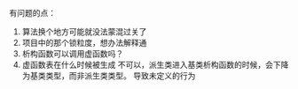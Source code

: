 有问题的点：
1. 算法换个地方可能就没法蒙混过关了
2. 项目中的那个锁粒度，想办法解释通
3. 析构函数可以调用虚函数吗？
4. 虚函数表在什么时候被生成
不可以，派生类进入基类析构函数的时候，会下降为基类类型，而非派生类类型。
导致未定义的行为